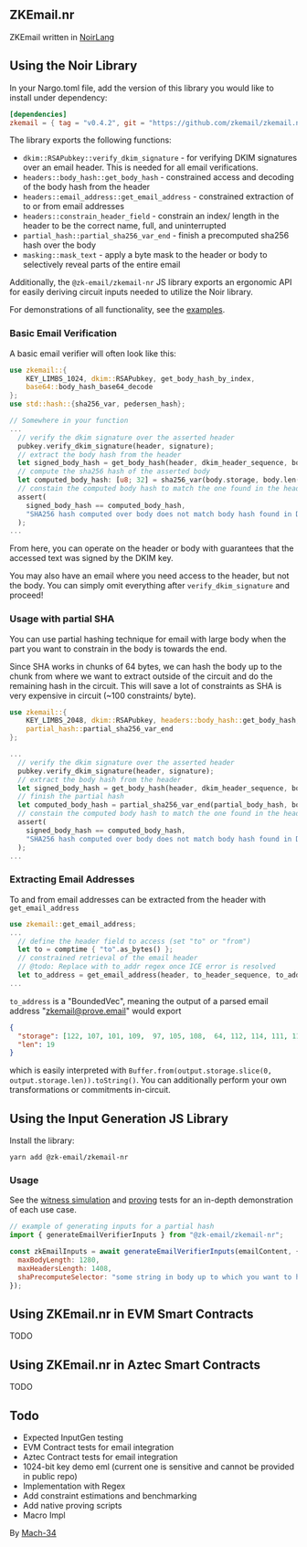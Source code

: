 ## ZKEmail.nr
ZKEmail written in [NoirLang](https://noir-lang.org/)

## Using the Noir Library

In your Nargo.toml file, add the version of this library you would like to install under dependency:

```toml
[dependencies]
zkemail = { tag = "v0.4.2", git = "https://github.com/zkemail/zkemail.nr", directory = "lib" }
```

The library exports the following functions:
- `dkim::RSAPubkey::verify_dkim_signature` -  for verifying DKIM signatures over an email header. This is needed for all email verifications.
- `headers::body_hash::get_body_hash` - constrained access and decoding of the body hash from the header
- `headers::email_address::get_email_address` - constrained extraction of to or from email addresses
- `headers::constrain_header_field` - constrain an index/ length in the header to be the correct name, full, and uninterrupted
- `partial_hash::partial_sha256_var_end` - finish a precomputed sha256 hash over the body
- `masking::mask_text` - apply a byte mask to the header or body to selectively reveal parts of the entire email

Additionally, the `@zk-email/zkemail-nr` JS library exports an ergonomic API for easily deriving circuit inputs needed to utilize the Noir library.

For demonstrations of all functionality, see the [examples](./examples).

### Basic Email Verification
A basic email verifier will often look like this:
```rust
use zkemail::{
    KEY_LIMBS_1024, dkim::RSAPubkey, get_body_hash_by_index,     
    base64::body_hash_base64_decode
};
use std::hash::{sha256_var, pedersen_hash};

// Somewhere in your function
...
  // verify the dkim signature over the asserted header
  pubkey.verify_dkim_signature(header, signature);
  // extract the body hash from the header
  let signed_body_hash = get_body_hash(header, dkim_header_sequence, body_hash_index);
  // compute the sha256 hash of the asserted body
  let computed_body_hash: [u8; 32] = sha256_var(body.storage, body.len() as u64);
  // constain the computed body hash to match the one found in the header
  assert(
    signed_body_hash == computed_body_hash,
    "SHA256 hash computed over body does not match body hash found in DKIM-signed header"
  );
...
```
From here, you can operate on the header or body with guarantees that the accessed text was signed by the DKIM key.

You may also have an email where you need access to the header, but not the body. You can simply omit everything after `verify_dkim_signature` and proceed!

### Usage with partial SHA

You can use partial hashing technique for email with large body when the part you want to constrain in the body is towards the end.

Since SHA works in chunks of 64 bytes, we can hash the body up to the chunk from where we want to extract outside of the circuit and do the remaining hash in the circuit. This will save a lot of constraints as SHA is very expensive in circuit (~100 constraints/ byte).

```rust
use zkemail::{
    KEY_LIMBS_2048, dkim::RSAPubkey, headers::body_hash::get_body_hash,
    partial_hash::partial_sha256_var_end
};

...
  // verify the dkim signature over the asserted header
  pubkey.verify_dkim_signature(header, signature);
  // extract the body hash from the header
  let signed_body_hash = get_body_hash(header, dkim_header_sequence, body_hash_index);
  // finish the partial hash
  let computed_body_hash = partial_sha256_var_end(partial_body_hash, body.storage(), body.len() as u64, partial_body_real_length);   
  // constain the computed body hash to match the one found in the header
  assert(
    signed_body_hash == computed_body_hash,
    "SHA256 hash computed over body does not match body hash found in DKIM-signed header"
  );
...
```

### Extracting Email Addresses

To and from email addresses can be extracted from the header with `get_email_address`
```rust
use zkemail::get_email_address;
...
  // define the header field to access (set "to" or "from")
  let to = comptime { "to".as_bytes() };
  // constrained retrieval of the email header
  // @todo: Replace with to_addr regex once ICE error is resolved
  let to_address = get_email_address(header, to_header_sequence, to_address_sequence, to);
...
```
`to_address` is a "BoundedVec", meaning the output of a parsed email address "zkemail@prove.email" would export
```json
{
  "storage": [122, 107, 101, 109,  97, 105, 108,  64, 112, 114, 111, 118, 101,  46, 101, 109,  97, 105, 108, 0, ..., 0],
  "len": 19
}
```
which is easily interpreted with `Buffer.from(output.storage.slice(0, output.storage.len)).toString()`. You can additionally perform your own transformations or commitments in-circuit.


## Using the Input Generation JS Library

Install the library:
```console
yarn add @zk-email/zkemail-nr
```

### Usage
See the [witness simulation](./js/tests/circuits.test.ts) and [proving](./js/tests/proving.test.ts) tests for an in-depth demonstration of each use case.

```js
// example of generating inputs for a partial hash
import { generateEmailVerifierInputs } from "@zk-email/zkemail-nr";

const zkEmailInputs = await generateEmailVerifierInputs(emailContent, {
  maxBodyLength: 1280,
  maxHeadersLength: 1408,
  shaPrecomputeSelector: "some string in body up to which you want to hash outside circuit",
});

```

## Using ZKEmail.nr in EVM Smart Contracts
TODO

## Using ZKEmail.nr in Aztec Smart Contracts
TODO

## Todo
 - Expected InputGen testing
 - EVM Contract tests for email integration
 - Aztec Contract tests for email integration
 - 1024-bit key demo eml (current one is sensitive and cannot be provided in public repo)
 - Implementation with Regex
 - Add constraint estimations and benchmarking
 - Add native proving scripts
 - Macro Impl

By [Mach-34](https://mach34.space)
